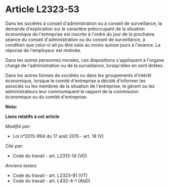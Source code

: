 # Article L2323-53

Dans les sociétés à conseil d'administration ou à conseil de surveillance, la demande d'explication sur le caractère
préoccupant de la situation économique de l'entreprise est inscrite à l'ordre du jour de la prochaine séance du conseil
d'administration ou du conseil de surveillance, à condition que celui-ci ait pu être saisi au moins quinze jours à l'avance.
La réponse de l'employeur est motivée.

Dans les autres personnes morales, ces dispositions s'appliquent à l'organe chargé de l'administration ou de la surveillance,
lorsqu'elles en sont dotées.

Dans les autres formes de sociétés ou dans les groupements d'intérêt économique, lorsque le comité d'entreprise a décidé
d'informer les associés ou les membres de la situation de l'entreprise, le gérant ou les administrateurs leur communiquent le
rapport de la commission économique ou du comité d'entreprise.

**Nota:**



**Liens relatifs à cet article**

_Modifié par_:

  - Loi n°2015-994 du 17 août 2015 - art. 18 (V)

_Cité par_:

  - Code du travail - art. L2313-14 (VD)

_Anciens textes_:

  - Code du travail - art. L2323-81 (VT)
  - Code du travail - art. L432-4-1 (AbD)
